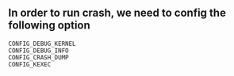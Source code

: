 ## In order to run crash, we need to config the following option

    CONFIG_DEBUG_KERNEL
    CONFIG_DEBUG_INFO
    CONFIG_CRASH_DUMP
    CONFIG_KEXEC
